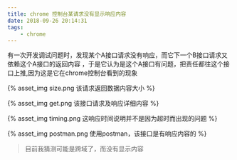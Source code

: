 ```yaml
---
title: chrome 控制台某请求没有显示响应内容
date: 2018-09-26 20:14:31
tags:
	- chrome
---
```


有一次开发调试问题时，发现某个A接口请求没有响应，而它下一个B接口请求又依赖这个A接口的返回内容
，于是它认为是这个A接口有问题，把责任都往这个接口上推,因为这是它在chrome控制台看到的现象


{% asset_img size.png  该请求返回数据内容大小 %}

{% asset_img get.png  该接口请求及响应详细内容 %}

{% asset_img timing.png  这响应时间说明并不是因为超时而出现的问题 %}

{% asset_img postman.png  使用postman，该接口是有响应内容的 %}


> 目前我猜测可能是跨域了，而没有显示内容